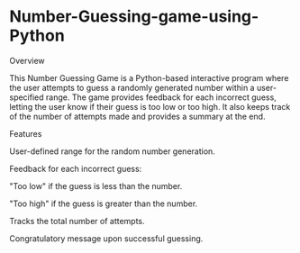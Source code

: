 # Number-Guessing-game-using-Python
Overview

This Number Guessing Game is a Python-based interactive program where the user attempts to guess a randomly generated number within a user-specified range. The game provides feedback for each incorrect guess, letting the user know if their guess is too low or too high. It also keeps track of the number of attempts made and provides a summary at the end.

Features

User-defined range for the random number generation.

Feedback for each incorrect guess:

"Too low" if the guess is less than the number.

"Too high" if the guess is greater than the number.

Tracks the total number of attempts.

Congratulatory message upon successful guessing.

